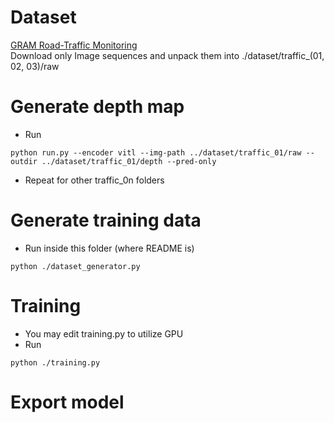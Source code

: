 # Dataset
[GRAM Road-Traffic Monitoring](https://gram.web.uah.es/data/datasets/rtm/index.html) </br>
Download only Image sequences and unpack them into ./dataset/traffic_(01, 02, 03)/raw

# Generate depth map
* Run 
```
python run.py --encoder vitl --img-path ../dataset/traffic_01/raw --outdir ../dataset/traffic_01/depth --pred-only
```
* Repeat for other traffic_0n folders

# Generate training data
* Run inside this folder (where README is)
```
python ./dataset_generator.py
```

# Training
* You may edit training.py to utilize GPU
* Run
```
python ./training.py
```

# Export model